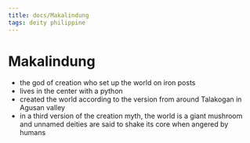```yaml
---
title: docs/Makalindung
tags: deity philippine
---
```


# Makalindung
- the god of creation who set up the world on iron posts
- lives in the center with a python
- created the world according to the version from around Talakogan in Agusan valley
- in a third version of the creation myth, the world is a giant mushroom and unnamed deities are said to shake its core when angered by humans